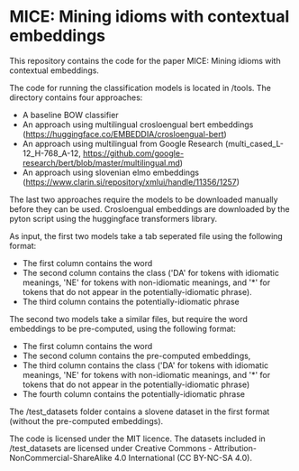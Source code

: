 # MICE: Mining idioms with contextual embeddings

This repository contains the code for the paper MICE: Mining idioms with contextual embeddings.

The code for running the classification models is located in /tools. The directory contains four approaches:
* A baseline BOW classifier
* An approach using multilingual crosloengual bert embeddings (https://huggingface.co/EMBEDDIA/crosloengual-bert)
* An approach using multilingual from Google Research (multi_cased_L-12_H-768_A-12, https://github.com/google-research/bert/blob/master/multilingual.md)
* An approach using slovenian elmo embeddings (https://www.clarin.si/repository/xmlui/handle/11356/1257)

The last two approaches require the models to be downloaded manually before they can be used. Crosloengual embeddings are downloaded by the pyton script using the huggingface transformers library.

As input, the first two models take a tab seperated file using the following format:
* The first column contains the word
* The second column contains the class ('DA' for tokens with idiomatic meanings, 'NE' for tokens with non-idiomatic meanings, and '*' for tokens that do not appear in the potentially-idiomatic phrase). 
* The third column contains the potentially-idiomatic phrase
    
The second two models take a similar files, but require the word embeddings to be pre-computed, using the following format:
* The first column contains the word
* The second column contains the pre-computed embeddings, 
* The third column contains the class ('DA' for tokens with idiomatic meanings, 'NE' for tokens with non-idiomatic meanings, and '*' for tokens that do not appear in the potentially-idiomatic phrase)
* The fourth column contains the potentially-idiomatic phrase

The /test_datasets folder contains a slovene dataset in the first format (without the pre-computed embeddings).

The code is licensed under the MIT licence. The datasets included in /test_datasets are licensed under Creative Commons - Attribution-NonCommercial-ShareAlike 4.0 International (CC BY-NC-SA 4.0).
